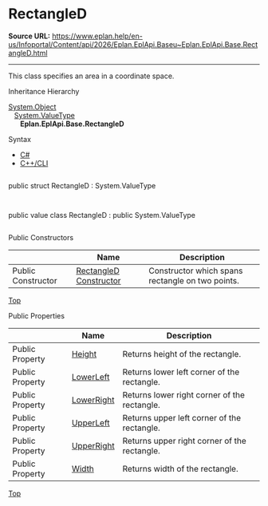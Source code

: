 # RectangleD

**Source URL:** https://www.eplan.help/en-us/Infoportal/Content/api/2026/Eplan.EplApi.Baseu~Eplan.EplApi.Base.RectangleD.html

---

This class specifies an area in a coordinate space.

Inheritance Hierarchy

[System.Object](#)  
   [System.ValueType](#)  
      **Eplan.EplApi.Base.RectangleD**

Syntax

- [C#](#i-syntax-CS)
- [C++/CLI](#i-syntax-CPP2005)

```
```
public struct RectangleD : System.ValueType
```
```

```
```
public value class RectangleD : public System.ValueType
```
```



Public Constructors

|  | Name | Description |
| --- | --- | --- |
| Public Constructor | [RectangleD Constructor](Eplan.EplApi.Baseu~Eplan.EplApi.Base.RectangleD~_ctor.html) | Constructor which spans rectangle on two points. |

[Top](#top)



Public Properties

|  | Name | Description |
| --- | --- | --- |
| Public Property | [Height](Eplan.EplApi.Baseu~Eplan.EplApi.Base.RectangleD~Height.html) | Returns height of the rectangle. |
| Public Property | [LowerLeft](Eplan.EplApi.Baseu~Eplan.EplApi.Base.RectangleD~LowerLeft.html) | Returns lower left corner of the rectangle. |
| Public Property | [LowerRight](Eplan.EplApi.Baseu~Eplan.EplApi.Base.RectangleD~LowerRight.html) | Returns lower right corner of the rectangle. |
| Public Property | [UpperLeft](Eplan.EplApi.Baseu~Eplan.EplApi.Base.RectangleD~UpperLeft.html) | Returns upper left corner of the rectangle. |
| Public Property | [UpperRight](Eplan.EplApi.Baseu~Eplan.EplApi.Base.RectangleD~UpperRight.html) | Returns upper right corner of the rectangle. |
| Public Property | [Width](Eplan.EplApi.Baseu~Eplan.EplApi.Base.RectangleD~Width.html) | Returns width of the rectangle. |

[Top](#top)
